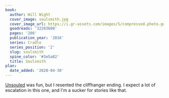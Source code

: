 ```yaml
---
book:
  author: Will Wight
  cover_image: soulsmith.jpg
  cover_image_url: https://i.gr-assets.com/images/S/compressed.photo.goodreads.com/books/1474963120l/32283608._SY475_.jpg
  goodreads: '32283608'
  pages: '286'
  publication_year: '2016'
  series: Cradle
  series_position: '2'
  slug: soulsmith
  spine_color: '#3e5a82'
  title: Soulsmith
plan:
  date_added: '2020-04-30'
---
```


[Unsouled](/reviews/2020/unsouled) was fun, but I resented the cliffhanger ending. I expect a lot of escalation in this
one, and I'm a sucker for stories like that.

